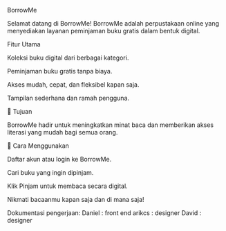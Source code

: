  BorrowMe

Selamat datang di BorrowMe!
BorrowMe adalah perpustakaan online yang menyediakan layanan peminjaman buku gratis dalam bentuk digital.

 Fitur Utama

Koleksi buku digital dari berbagai kategori.

Peminjaman buku gratis tanpa biaya.

Akses mudah, cepat, dan fleksibel kapan saja.

Tampilan sederhana dan ramah pengguna.

🎯 Tujuan

BorrowMe hadir untuk meningkatkan minat baca dan memberikan akses literasi yang mudah bagi semua orang.

🚀 Cara Menggunakan

Daftar akun atau login ke BorrowMe.

Cari buku yang ingin dipinjam.

Klik Pinjam untuk membaca secara digital.

Nikmati bacaanmu kapan saja dan di mana saja!

Dokumentasi pengerjaan:
Daniel : front end
arikcs : designer
David  : designer
